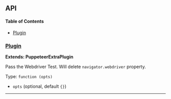## API

<!-- Generated by documentation.js. Update this documentation by updating the source code. -->

#### Table of Contents

-   [Plugin](#plugin)

### [Plugin](https://git@github.com/:berstend/puppeteer-extra/blob/ff112879545e8e68d6500d731ceeafc22d187dd3/packages/puppeteer-extra-plugin-stealth/evasions/navigator.webdriver/index.js#L9-L28)

**Extends: PuppeteerExtraPlugin**

Pass the Webdriver Test.
Will delete `navigator.webdriver` property.

Type: `function (opts)`

-   `opts`   (optional, default `{}`)

* * *
